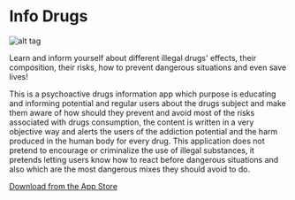 Info Drugs
======================
![alt tag](http://i.imgur.com/FJxEnTG.gif)


Learn and inform yourself about different illegal drugs' effects, their composition, their risks, how to prevent dangerous situations and even save lives!

This is a psychoactive drugs information app which purpose is educating and informing potential and regular users about the drugs subject and make them aware of how should they prevent and avoid most of the risks associated with drugs consumption, the content is written in a very objective way and alerts the users of the addiction potential and the harm produced in the human body for every drug. This application does not pretend to encourage or criminalize the use of illegal substances, it pretends letting users know how to react before dangerous situations and also which are the most dangerous mixes they should avoid to do.

[Download from the App Store](https://itunes.apple.com/us/app/info-drugs/id1068494182?mt=8) 